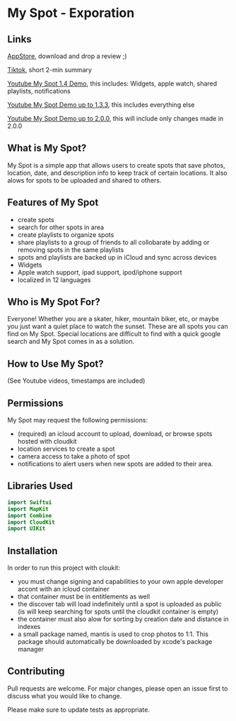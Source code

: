 # My Spot - Exporation

## Links
[AppStore](https://apps.apple.com/us/app/my-spot-exploration/id1613618373), download and drop a review ;)

[Tiktok](https://www.tiktok.com/@myspotexploration/video/7099636047973272874?is_copy_url=1&is_from_webapp=v1), short 2-min summary

[Youtube My Spot 1.4 Demo](https://www.youtube.com/watch?v=OSmGs8Fs5_I&t=324s), this includes: Widgets, apple watch, shared playlists, notifications

[Youtube My Spot Demo up to 1.3.3](https://www.youtube.com/watch?v=UcQJhaeTPng&t=11s), this includes everything else

[Youtube My Spot Demo up to 2.0.0](https://youtube.com/shorts/P-rfnfZ44XM?feature=share), this will include only changes made in 2.0.0

## What is My Spot?
My Spot is a simple app that allows users to create spots that save photos, location, date, and description info to keep track of certain locations. It also alows for spots to be uploaded and shared to others.

## Features of My Spot
- create spots
- search for other spots in area
- create playlists to organize spots
- share playlists to a group of friends to all collobarate by adding or removing spots in the same playlists
- spots and playlists are backed up in iCloud and sync across devices
- Widgets
- Apple watch support, ipad support, ipod/iphone support
- localized in 12 languages

## Who is My Spot For?
Everyone! Whether you are a skater, hiker, mountain biker, etc, or maybe you just want a quiet place to watch the sunset. These are all spots you can find on My Spot. Special locations are difficult to find with a quick google search and My Spot comes in as a solution.

## How to Use My Spot?
(See Youtube videos, timestamps are included)

## Permissions
My Spot may request the following permissions:
- (required) an icloud account to upload, download, or browse spots hosted with cloudkit
- location services to create a spot
- camera access to take a photo of spot
- notifications to alert users when new spots are added to their area.

## Libraries Used
```swift
import Swiftui
import MapKit
import Combine
import CloudKit
import UIKit
```


## Installation
In order to run this project with cloukit:

- you must change signing and capabilities to your own apple developer accont with an icloud container
- that container must be in entitlements as well
- the discover tab will load indefinitely until a spot is uploaded as public (is will keep searching for spots until the cloudkit container is empty) 
- the container must also alow for sorting by creation date and distance in indexes
- a small package named, mantis is used to crop photos to 1:1. This package should automatically be downloaded by xcode's package manager


## Contributing
Pull requests are welcome. For major changes, please open an issue first to discuss what you would like to change.

Please make sure to update tests as appropriate.

